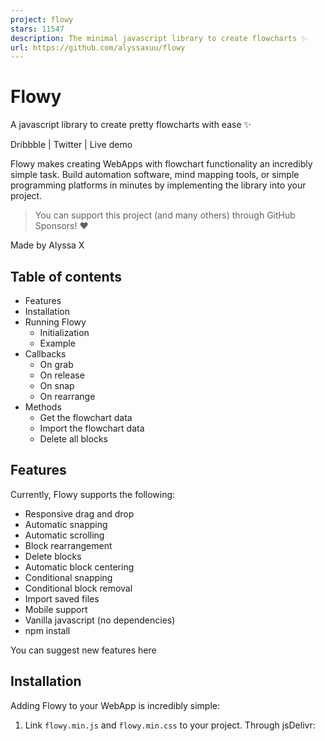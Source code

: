 ```yaml
---
project: flowy
stars: 11547
description: The minimal javascript library to create flowcharts ✨
url: https://github.com/alyssaxuu/flowy
---
```


Flowy
=====

  
A javascript library to create pretty flowcharts with ease ✨

Dribbble | Twitter | Live demo

Flowy makes creating WebApps with flowchart functionality an incredibly simple task. Build automation software, mind mapping tools, or simple programming platforms in minutes by implementing the library into your project.

> You can support this project (and many others) through GitHub Sponsors! ❤️

Made by Alyssa X

Table of contents
-----------------

-   Features
-   Installation
-   Running Flowy
    -   Initialization
    -   Example
-   Callbacks
    -   On grab
    -   On release
    -   On snap
    -   On rearrange
-   Methods
    -   Get the flowchart data
    -   Import the flowchart data
    -   Delete all blocks

Features
--------

Currently, Flowy supports the following:

-   Responsive drag and drop
-   Automatic snapping
-   Automatic scrolling
-   Block rearrangement
-   Delete blocks
-   Automatic block centering
-   Conditional snapping
-   Conditional block removal
-   Import saved files
-   Mobile support
-   Vanilla javascript (no dependencies)
-   npm install

You can suggest new features here

Installation
------------

Adding Flowy to your WebApp is incredibly simple:

1.  Link `flowy.min.js` and `flowy.min.css` to your project. Through jsDelivr:

<link rel\="stylesheet" href\="https://cdn.jsdelivr.net/gh/alyssaxuu/flowy/flowy.min.css"\> 
<script src\="https://cdn.jsdelivr.net/gh/alyssaxuu/flowy/flowy.min.js"\></script\>

1.  Create a canvas element that will contain the flowchart (for example, `<div id="canvas"></div>`)
2.  Create the draggable blocks with the `.create-flowy` class (for example, `<div class="create-flowy">Grab me</div>`)

Running Flowy
-------------

### Initialization

flowy(canvas, ongrab, onrelease, onsnap, onrearrange, spacing\_x, spacing\_y);

Parameter

Type

Description

`canvas`

_javascript DOM element_

The element that will contain the blocks

`ongrab`

_function_ (optional)

Function that gets triggered when a block is dragged

`onrelease`

_function_ (optional)

Function that gets triggered when a block is released

`onsnap`

_function_ (optional)

Function that gets triggered when a block snaps with another one

`onrearrange`

_function_ (optional)

Function that gets triggered when blocks are rearranged

`spacing_x`

_integer_ (optional)

Horizontal spacing between blocks (default 20px)

`spacing_y`

_integer_ (optional)

Vertical spacing between blocks (default 80px)

To define the blocks that can be dragged, you need to add the class `.create-flowy`

### Example

**HTML**

<div class\="create-flowy"\>The block to be dragged</div\>
<div id\="canvas"\></div\>

**Javascript**

var spacing\_x \= 40;
var spacing\_y \= 100;
// Initialize Flowy
flowy(document.getElementById("canvas"), onGrab, onRelease, onSnap, onRearrange, spacing\_x, spacing\_y);
function onGrab(block){
	// When the user grabs a block
}
function onRelease(){
	// When the user releases a block
}
function onSnap(block, first, parent){
	// When a block snaps with another one
}
function onRearrange(block, parent){
	// When a block is rearranged
}

Callbacks
---------

In order to use callbacks, you need to add the functions when initializing Flowy, as explained before.

### On grab

function onGrab(block){
	// When the user grabs a block
}

Gets triggered when a user grabs a block with the class `create-flowy`

Parameter

Type

Description

`block`

_javascript DOM element_

The block that has been grabbed

### On release

function onRelease(){
	// When the user lets go of a block
}

Gets triggered when a user lets go of a block, regardless of whether it attaches or even gets released in the canvas.

### On snap

function onSnap(block, first, parent){
	// When a block can attach to a parent
	return true;
}

Gets triggered when a block can attach to another parent block. You can either prevent the attachment, or allow it by using `return true;`

Parameter

Type

Description

`block`

_javascript DOM element_

The block that has been grabbed

`first`

_boolean_

If true, the block that has been dragged is the first one in the canvas

`parent`

_javascript DOM element_

The parent the block can attach to

### On rearrange

function onRearrange(block, parent){
	// When a block is rearranged
	return true;
}

Gets triggered when blocks are rearranged and are dropped anywhere in the canvas, without a parent to attach to. You can either allow the blocks to be deleted, or prevent it and thus have them re-attach to their previous parent using `return true;`

Parameter

Type

Description

`block`

_javascript DOM element_

The block that has been grabbed

`parent`

_javascript DOM element_

The parent the block can attach to

Methods
-------

### Get the flowchart data

// As an object
flowy.output();
// As a JSON string
JSON.stringify(flowy.output());

The JSON object that gets outputted looks like this:

{
	"html": "",
	"blockarr": \[\],
	"blocks": \[
		{
			"id": 1,
			"parent": 0,
			"data": \[
				{
				"name": "blockid",
				"value": "1"
				}
			\],
			"attr": \[
				{
				"id": "block-id",
				"class": "block-class"
				}
			\]
		}
	\]
}

Here's what each property means:

Key

Value type

Description

`html`

_string_

Contains the canvas data

`blockarr`

_array_

Contains the block array generated by the library (for import purposes)

`blocks`

_array_

Contains the readable block array

`id`

_integer_

Unique value that identifies a block

`parent`

_integer_

The `id` of the parent a block is attached to (-1 means the block has no parent)

`data`

_array of objects_

An array of all the inputs within a certain block

`name`

_string_

The name attribute of the input

`value`

_string_

The value attribute of the input

`attr`

_array of objects_

Contains all the data attributes of a certain block

### Import the flowchart data

flowy.import(output)

Allows you to import entire flowcharts initially exported using the previous method, `flowy.output()`

Parameter

Type

Description

`output`

_javascript DOM element_

The data from `flowy.output()`

#### Warning

This method accepts raw HTML and does **not** sanitize it, therefore this method is vulnerable to XSS. The _only_ safe use for this method is when the input is **absolutely** trusted, if the input is _not_ to be trusted the use this method can introduce a vulnerability in your system.

### Delete all blocks

To remove all blocks at once use:

flowy.deleteBlocks()

Currently there is no method to individually remove blocks. The only way to go about it is by splitting branches manually.

Feel free to reach out to me through email at hi@alyssax.com or on Twitter if you have any questions or feedback! Hope you find this useful 💜

